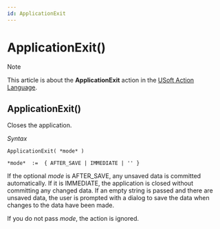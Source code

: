 ```yaml
---
id: ApplicationExit
---
```


# ApplicationExit()



> [!NOTE]
> This article is about the **ApplicationExit** action in the [USoft Action Language](/docs/Task_flow/Action_Language_reference/USoft_Action_Language.md).

## **ApplicationExit()**

Closes the application.

*Syntax*

```
ApplicationExit( *mode* )

*mode*  :=  { AFTER_SAVE | IMMEDIATE | '' }
```

If the optional *mode* is AFTER_SAVE, any unsaved data is committed automatically. If it is IMMEDIATE, the application is closed without committing any changed data. If an empty string is passed and there are unsaved data, the user is prompted with a dialog to save the data when changes to the data have been made.

If you do not pass *mode*, the action is ignored.